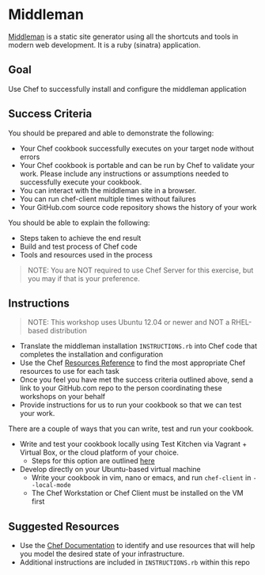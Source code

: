 # Middleman

[Middleman](http://middlemanapp.com/) is a static site generator using all the shortcuts and tools in modern web development. It is a ruby (sinatra) application.

## Goal

Use Chef to successfully install and configure the middleman application

## Success Criteria

You should be prepared and able to demonstrate the following:

* Your Chef cookbook successfully executes on your target node without errors
* Your Chef cookbook is portable and can be run by Chef to validate your work. Please include any instructions or assumptions needed to successfully execute your cookbook.
* You can interact with the middleman site in a browser.
* You can run chef-client multiple times without failures
* Your GitHub.com source code repository shows the history of your work

You should be able to explain the following:

* Steps taken to achieve the end result
* Build and test process of Chef code
* Tools and resources used in the process

>NOTE: You are NOT required to use Chef Server for this exercise, but you may if that is your preference.

## Instructions

>NOTE: This workshop uses Ubuntu 12.04 or newer and NOT a RHEL-based distribution

* Translate the middleman installation `INSTRUCTIONS.rb` into Chef code that completes the installation and configuration
* Use the Chef [Resources Reference](https://docs.chef.io/resources/) to find the most appropriate Chef resources to use for each task
* Once you feel you have met the success criteria outlined above, send a link to your GitHub.com repo to the person coordinating these workshops on your behalf
* Provide instructions for us to run your cookbook so that we can test your work.

There are a couple of ways that you can write, test and run your cookbook.

* Write and test your cookbook locally using Test Kitchen via Vagrant + Virtual Box, or the cloud platform of your choice.
  * Steps for this option are outlined [here](https://learn.chef.io/courses/course-v1:chef+LocalDev101+Perpetual/course/)
* Develop directly on your Ubuntu-based virtual machine
  * Write your cookbook in vim, nano or emacs, and run `chef-client` in `--local-mode`
  * The Chef Workstation or Chef Client must be installed on the VM first

## Suggested Resources

* Use the [Chef Documentation](http://docs.chef.io) to identify and use resources that will help you model the desired state of your infrastructure.
* Additional instructions are included in `INSTRUCTIONS.rb` within this repo
